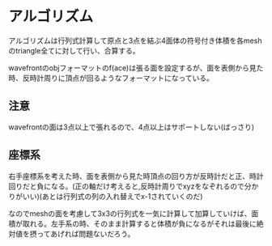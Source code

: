 # アルゴリズム
アルゴリズムは行列式計算して原点と3点を結ぶ4面体の符号付き体積を各meshのtriangle全てに対して行い、合算する。

wavefrontのobjフォーマットのf(ace)は張る面を設定するが、面を表側から見た時、反時計周りに頂点が回るようなフォーマットになっている。

## 注意
wavefrontの面は3点以上で張れるので、4点以上はサポートしない(ばっさり)

## 座標系
右手座標系を考えた時、面を表側から見た時頂点の回り方が反時計だと正、時計回りだと負になる。(正の軸だけ考えると,反時計周りでxyzをなぞれるので分かりがいい)(あとは行列式の列の入れ替えでx-1されていくのだ)

なのでmeshの面を考慮して3x3の行列式を一気に計算して加算していけば、面積が取れる。左手系の時、そのまま計算すると体積が負になるがそれは最後に絶対値を摂ってあげれば問題ないだろう。



